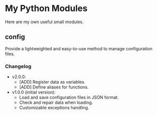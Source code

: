 # My Python Modules

Here are my own useful small modules.

## config
Provide a lightweighted and easy-to-use method to manage configuration files.

### Changelog
- v2.0.0: 
    - [ADD] Register data as variables.
    - [ADD] Define aliases for functions.
- v1.0.0 (initial version):
    - Load and save configuration files in JSON format.
    - Check and repair data when loading.
    - Customizable exceptions handling.